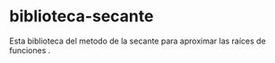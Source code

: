 # biblioteca-secante
Esta biblioteca del metodo de la secante para aproximar las raíces de funciones .
